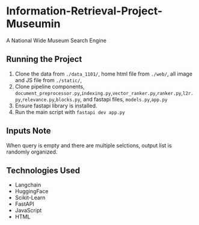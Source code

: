# Information-Retrieval-Project-Museumin
A National Wide Museum Search Engine

## Running the Project

1. Clone the data from `./data_1101/`, home html file from `./web/`, all image and JS file from `./static/`, 
2. Clone pipeline components, `document_preprocessor.py`,`indexing.py`,`vector_ranker.py`,`ranker.py`,`l2r.py`,`relevance.py`,`blocks.py`, and fastapi files, `models.py`,`app.py`
3. Ensure fastapi library is installed.
4. Run the main script with `fastapi dev app.py`

## Inputs Note
When query is empty and there are multiple selctions, output list is randomly organized.

## Technologies Used
- Langchain
- HuggingFace
- Scikit-Learn
- FastAPI
- JavaScript
- HTML